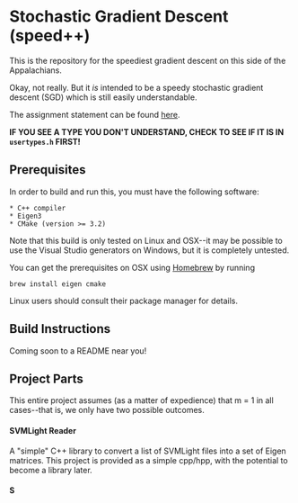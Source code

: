 Stochastic Gradient Descent (speed++)
============================================

This is the repository for the speediest gradient descent on this side of the Appalachians.

Okay, not really. But it *is* intended to be a speedy stochastic gradient descent (SGD) which is still easily understandable.

The assignment statement can be found [here](https://github.com/jgscott/SDS385/blob/master/exercises/exercises04.md).

**IF YOU SEE A TYPE YOU DON'T UNDERSTAND, CHECK TO SEE IF IT IS IN `usertypes.h` FIRST!**

## Prerequisites

In order to build and run this, you must have the following software:

    * C++ compiler
    * Eigen3
    * CMake (version >= 3.2)
    
Note that this build is only tested on Linux and OSX--it may be possible
to use the Visual Studio generators on Windows, but it is completely
untested.

You can get the prerequisites on OSX using [Homebrew](http://brew.sh/) by running

```
brew install eigen cmake
```

Linux users should consult their package manager for details.

## Build Instructions

Coming soon to a README near you!

## Project Parts

This entire project assumes (as a matter of expedience) that m = 1 in all
cases--that is, we only have two possible outcomes.

#### SVMLight Reader

A "simple" C++ library to convert a list of SVMLight files into a set of
Eigen matrices. This project is provided as a simple cpp/hpp, with the
potential to become a library later.

#### S
